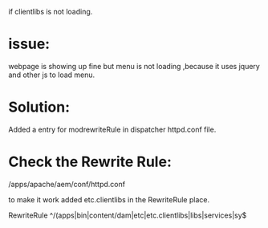 if clientlibs is not loading.

issue:
======
webpage is showing up fine but menu is not loading ,because it uses jquery and other js to load menu. 

Solution:
==========
Added a entry for modrewriteRule in dispatcher httpd.conf file.

Check the Rewrite Rule:
=======================

/apps/apache/aem/conf/httpd.conf

to make it work added etc.clientlibs in the RewriteRule place.

RewriteRule ^/(apps|bin|content/dam|etc|etc.clientlibs|libs|services|sy$
        
        
